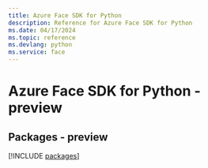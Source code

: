 ```yaml
---
title: Azure Face SDK for Python
description: Reference for Azure Face SDK for Python
ms.date: 04/17/2024
ms.topic: reference
ms.devlang: python
ms.service: face
---
```

# Azure Face SDK for Python - preview
## Packages - preview
[!INCLUDE [packages](face-index.md)]